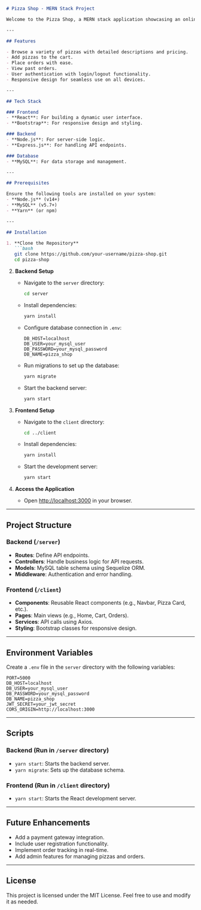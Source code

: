 ```markdown
# Pizza Shop - MERN Stack Project

Welcome to the Pizza Shop, a MERN stack application showcasing an online pizza ordering platform. This project uses **MySQL** as the database for managing data efficiently.

---

## Features

- Browse a variety of pizzas with detailed descriptions and pricing.
- Add pizzas to the cart.
- Place orders with ease.
- View past orders.
- User authentication with login/logout functionality.
- Responsive design for seamless use on all devices.

---

## Tech Stack

### Frontend
- **React**: For building a dynamic user interface.
- **Bootstrap**: For responsive design and styling.

### Backend
- **Node.js**: For server-side logic.
- **Express.js**: For handling API endpoints.

### Database
- **MySQL**: For data storage and management.

---

## Prerequisites

Ensure the following tools are installed on your system:
- **Node.js** (v14+)
- **MySQL** (v5.7+)
- **Yarn** (or npm)

---

## Installation

1. **Clone the Repository**
   ```bash
   git clone https://github.com/your-username/pizza-shop.git
   cd pizza-shop
   ```

2. **Backend Setup**
   - Navigate to the `server` directory:
     ```bash
     cd server
     ```
   - Install dependencies:
     ```bash
     yarn install
     ```
   - Configure database connection in `.env`:
     ```env
     DB_HOST=localhost
     DB_USER=your_mysql_user
     DB_PASSWORD=your_mysql_password
     DB_NAME=pizza_shop
     ```
   - Run migrations to set up the database:
     ```bash
     yarn migrate
     ```
   - Start the backend server:
     ```bash
     yarn start
     ```

3. **Frontend Setup**
   - Navigate to the `client` directory:
     ```bash
     cd ../client
     ```
   - Install dependencies:
     ```bash
     yarn install
     ```
   - Start the development server:
     ```bash
     yarn start
     ```

4. **Access the Application**
   - Open [http://localhost:3000](http://localhost:3000) in your browser.

---

## Project Structure

### Backend (`/server`)
- **Routes**: Define API endpoints.
- **Controllers**: Handle business logic for API requests.
- **Models**: MySQL table schema using Sequelize ORM.
- **Middleware**: Authentication and error handling.

### Frontend (`/client`)
- **Components**: Reusable React components (e.g., Navbar, Pizza Card, etc.).
- **Pages**: Main views (e.g., Home, Cart, Orders).
- **Services**: API calls using Axios.
- **Styling**: Bootstrap classes for responsive design.

---

## Environment Variables

Create a `.env` file in the `server` directory with the following variables:

```env
PORT=5000
DB_HOST=localhost
DB_USER=your_mysql_user
DB_PASSWORD=your_mysql_password
DB_NAME=pizza_shop
JWT_SECRET=your_jwt_secret
CORS_ORIGIN=http://localhost:3000
```

---

## Scripts

### Backend (Run in `/server` directory)
- `yarn start`: Starts the backend server.
- `yarn migrate`: Sets up the database schema.

### Frontend (Run in `/client` directory)
- `yarn start`: Starts the React development server.

---

## Future Enhancements

- Add a payment gateway integration.
- Include user registration functionality.
- Implement order tracking in real-time.
- Add admin features for managing pizzas and orders.

---

## License

This project is licensed under the MIT License. Feel free to use and modify it as needed.
```
